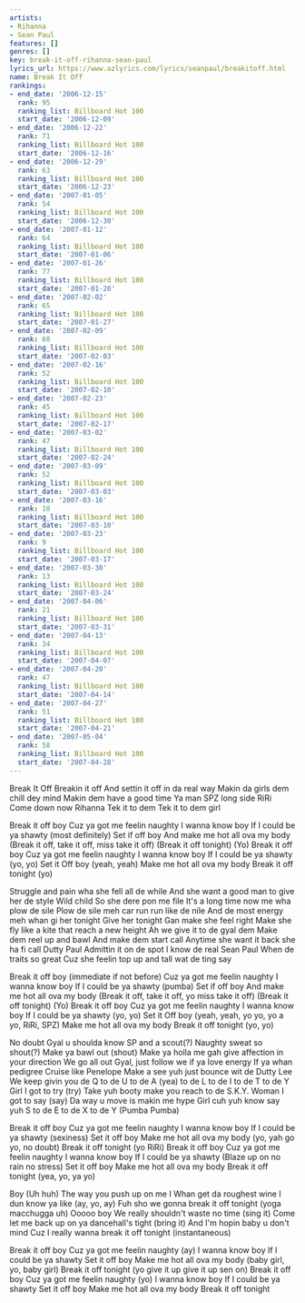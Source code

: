 ```yaml
---
artists:
- Rihanna
- Sean Paul
features: []
genres: []
key: break-it-off-rihanna-sean-paul
lyrics_url: https://www.azlyrics.com/lyrics/seanpaul/breakitoff.html
name: Break It Off
rankings:
- end_date: '2006-12-15'
  rank: 95
  ranking_list: Billboard Hot 100
  start_date: '2006-12-09'
- end_date: '2006-12-22'
  rank: 71
  ranking_list: Billboard Hot 100
  start_date: '2006-12-16'
- end_date: '2006-12-29'
  rank: 63
  ranking_list: Billboard Hot 100
  start_date: '2006-12-23'
- end_date: '2007-01-05'
  rank: 54
  ranking_list: Billboard Hot 100
  start_date: '2006-12-30'
- end_date: '2007-01-12'
  rank: 64
  ranking_list: Billboard Hot 100
  start_date: '2007-01-06'
- end_date: '2007-01-26'
  rank: 77
  ranking_list: Billboard Hot 100
  start_date: '2007-01-20'
- end_date: '2007-02-02'
  rank: 65
  ranking_list: Billboard Hot 100
  start_date: '2007-01-27'
- end_date: '2007-02-09'
  rank: 60
  ranking_list: Billboard Hot 100
  start_date: '2007-02-03'
- end_date: '2007-02-16'
  rank: 52
  ranking_list: Billboard Hot 100
  start_date: '2007-02-10'
- end_date: '2007-02-23'
  rank: 45
  ranking_list: Billboard Hot 100
  start_date: '2007-02-17'
- end_date: '2007-03-02'
  rank: 47
  ranking_list: Billboard Hot 100
  start_date: '2007-02-24'
- end_date: '2007-03-09'
  rank: 52
  ranking_list: Billboard Hot 100
  start_date: '2007-03-03'
- end_date: '2007-03-16'
  rank: 10
  ranking_list: Billboard Hot 100
  start_date: '2007-03-10'
- end_date: '2007-03-23'
  rank: 9
  ranking_list: Billboard Hot 100
  start_date: '2007-03-17'
- end_date: '2007-03-30'
  rank: 13
  ranking_list: Billboard Hot 100
  start_date: '2007-03-24'
- end_date: '2007-04-06'
  rank: 21
  ranking_list: Billboard Hot 100
  start_date: '2007-03-31'
- end_date: '2007-04-13'
  rank: 34
  ranking_list: Billboard Hot 100
  start_date: '2007-04-07'
- end_date: '2007-04-20'
  rank: 47
  ranking_list: Billboard Hot 100
  start_date: '2007-04-14'
- end_date: '2007-04-27'
  rank: 51
  ranking_list: Billboard Hot 100
  start_date: '2007-04-21'
- end_date: '2007-05-04'
  rank: 58
  ranking_list: Billboard Hot 100
  start_date: '2007-04-28'
---
```



Break It Off
Breakin it off
And settin it off in da real way
Makin da girls dem chill dey mind
Makin dem have a good time
Ya man
SPZ long side RiRi
Come down now Rihanna
Tek it to dem Tek it to dem girl


Break it off boy
Cuz ya got me feelin naughty
I wanna know boy
If I could be ya shawty (most definitely)
Set if off boy
And make me hot all ova my body
(Break it off, take it off, miss take it off) (Break it off tonight) (Yo)
Break it off boy
Cuz ya got me feelin naughty
I wanna know boy
If I could be ya shawty (yo, yo)
Set it Off boy (yeah, yeah)
Make me hot all ova my body
Break it off tonight (yo)


Struggle and pain wha she fell all de while
And she want a good man to give her de style
Wild child
So she dere pon me file
It's a long time now me wha plow de sile
Plow de sile meh car run run like de nile
And de most energy meh whan gi her tonight
Give her tonight
Gan make she feel right
Make she fly like a kite that reach a new height
Ah we give it to de gyal dem
Make dem reel up and bawl
And make dem start call
Anytime she want it back she ha fi call Dutty Paul
Admittin it on de spot I know de real Sean Paul
When de traits so great
Cuz she feelin top up and tall wat de ting say


Break it off boy (immediate if not before)
Cuz ya got me feelin naughty
I wanna know boy
If I could be ya shawty (pumba)
Set if off boy
And make me hot all ova my body
(Break it off, take it off, yo miss take it off) (Break it off tonight) (Yo)
Break it off boy
Cuz ya got me feelin naughty
I wanna know boy
If I could be ya shawty (yo, yo)
Set it Off boy (yeah, yeah, yo yo, yo a yo, RiRi, SPZ)
Make me hot all ova my body
Break it off tonight (yo, yo)


No doubt
Gyal u shoulda know SP and a scout(?)
Naughty sweat so shout(?)
Make ya bawl out (shout)
Make ya holla me gah give affection in your direction
We go all out
Gyal, just follow we if ya love energy
If ya whan pedigree
Cruise like Penelope
Make a see yuh just bounce wit de Dutty Lee
We keep givin you de Q to de U to de A (yea) to de L to de I to de T to de Y
Girl I got to try (try)
Take yuh booty make you reach to de S.K.Y.
Woman I got to say (say)
Da way u move is makin me hype
Girl cuh yuh know say yuh S to de E to de X to de Y (Pumba Pumba)


Break it off boy
Cuz ya got me feelin naughty
I wanna know boy
If I could be ya shawty (sexiness)
Set it off boy
Make me hot all ova my body (yo, yah go yo, no doubt)
Break it off tonight (yo RiRi)
Break it off boy
Cuz ya got me feelin naughty
I wanna know boy
If I could be ya shawty (Blaze up on no rain no stress)
Set it off boy
Make me hot all ova my body
Break it off tonight (yea, yo, ya yo)


Boy (Uh huh)
The way you push up on me I
Whan get da roughest wine I dun know ya like (ay, yo, ay)
Fuh sho we gonna break it off tonight (yoga macchugga uh)
Ooooo boy
We really shouldn't waste no time (sing it)
Come let me back up on ya dancehall's tight (bring it)
And I'm hopin baby u don't mind
Cuz I really wanna break it off tonight (instantaneous)


Break it off boy
Cuz ya got me feelin naughty (ay)
I wanna know boy
If I could be ya shawty
Set it off boy
Make me hot all ova my body (baby girl, yo, baby girl)
Break it off tonight (yo give it up give it up sen on)
Break it off boy
Cuz ya got me feelin naughty (yo)
I wanna know boy
If I could be ya shawty
Set it off boy
Make me hot all ova my body
Break it off tonight



